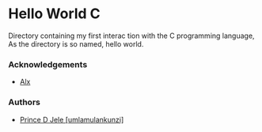 # Hello World C

Directory containing my first interac        tion with the C programming language, As the directory is so named, hello world.

### Acknowledgements 
- [Alx](https://www.alxafrica.com/)

### Authors
- [Prince D Jele [umlamulankunzi]](https://www.github.com/umlamulankunzi)      
